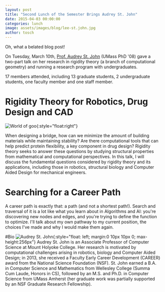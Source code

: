 ```yaml
---
layout: post
title: "Second Lunch of the Semester Brings Audrey St. John"
date: 2015-04-03 00:00:00
categories: lunch
image: assets/images/blog/lee-st.john.jpg
author: tosch
---
```


Oh, what a belated blog post!

On Tuesday, March 10th, [Prof. Audrey St. John](http://minerva.cs.mtholyoke.edu/) (UMass PhD '08) gave a two-part talk on her research in rigidity theory (a branch of computational geometry) and running a research program with undergraduates.

17 members attended, including 13 graduate students, 2 undergraduate students, one faculty member and one staff member.

# Rigidity Theory for Robotics, Drug Design and CAD
![World of goo](/images/bridge.png){:style="float:right"}

When designing a bridge, how can we minimize the amount of building materials while maintaining stability? Are there computational tools that can help predict protein flexibility, a key component in drug design? Rigidity theory seeks to answer these questions by studying structural properties from mathematical and computational perspectives. In this talk, I will discuss the fundamental questions considered by rigidity theory and its applications, including those in robotics, structural biology and Computer Aided Design for mechanical engineers.


# Searching for a Career Path

 A career path is exactly that: a path (and not a shortest path!). Search and traversal of it is a lot like what you learn about in Algorithms and AI: you're discovering new nodes and edges, and you're trying to define the function to optimize. I'll talk about my own pathway to my current position, the choices I've made and why I would make them again.

#Bio
![Audrey St. John](/images/lee-st.john.jpg){:style="float: left; margin:0 10px 10px 0; max-height:256px"}
Audrey St. John is an Associate Professor of Computer Science at Mount Holyoke College. Her research is motivated by computational challenges arising in robotics, biology and Computer Aided Design; in 2013, she received a Faculty Early Career Development (CAREER) award from the National Science Foundation (NSF). St. John earned a B.A. in Computer Science and Mathematics from Wellesley College (Summa Cum Laude, Honors in CS), followed by an M.S. and Ph.D. in Computer Science from UMass Amherst (her graduate work was partially supported by an NSF Graduate Research Fellowship). 